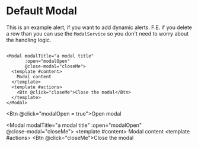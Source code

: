 # Default Modal

This is an example alert, if you want to add dynamic alerts. F.E. if you delete a row than you can use the `ModalService` so you don't need to worry about the handling logic.

```vue

<Modal modalTitle="a modal title"
       :open="modalOpen"
       @close-modal="closeMe">
  <template #content>
    Modal content
  </template>
  <template #actions>
    <Btn @click="closeMe">Close the modal</Btn>
  </template>
</Modal>
```


<script setup>
import { Modal, Btn } from "@ghentcdh/ui";
import { ref } from 'vue';

const modalOpen = ref(false);

const closeMe = () => {
    modalOpen.value = false;
}

</script>

<Btn @click="modalOpen = true">Open modal</Btn>

<Modal modalTitle="a modal title"
    :open="modalOpen"    
    @close-modal="closeMe">
    <template #content>
       Modal content 
    </template>
    <template #actions>
       <Btn @click="closeMe">Close the modal</Btn>
    </template>
</Modal>